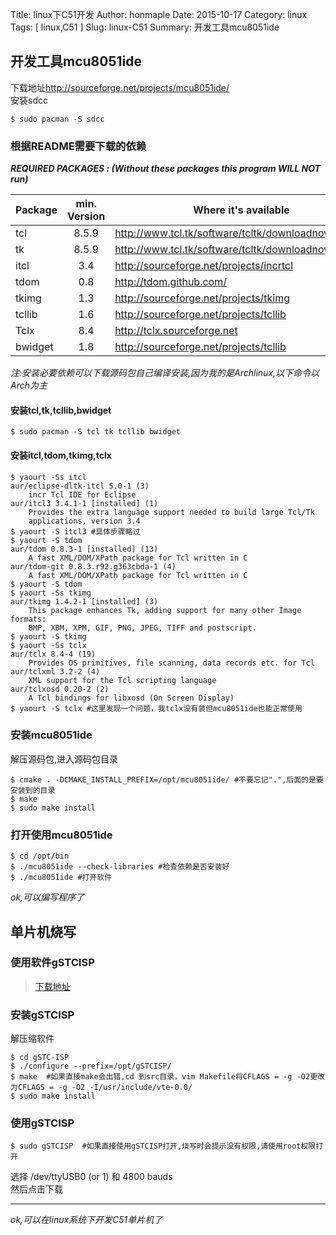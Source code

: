 Title: linux下C51开发 
Author: honmaple 
Date: 2015-10-17
Category: linux
Tags: [ linux,C51 ]
Slug: linux-C51
Summary:  开发工具mcu8051ide
 
## 开发工具mcu8051ide
下载地址<http://sourceforge.net/projects/mcu8051ide/>  
安装sdcc  
    
    $ sudo pacman -S sdcc

### 根据README需要下载的依赖

***REQUIRED PACKAGES : 
(Without these packages this program WILL NOT run)***

|Package  | min. Version |         Where it's available                      |
|---------|:------------:|---------------------------------------------------|
|tcl	  |	8.5.9	     |http://www.tcl.tk/software/tcltk/downloadnow84.html|
|tk	      |	8.5.9	     |http://www.tcl.tk/software/tcltk/downloadnow84.html|
|itcl	  |	3.4 	     |http://sourceforge.net/projects/incrtcl            |
|tdom	  |	0.8 	     |http://tdom.github.com/                            |
|tkimg	  |	1.3 	     |http://sourceforge.net/projects/tkimg              |
|tcllib	  |	1.6 	     |http://sourceforge.net/projects/tcllib             |
|Tclx	  |	8.4 	     |http://tclx.sourceforge.net                        |
|bwidget  |	1.8 	     |http://sourceforge.net/projects/tcllib             |

*注:安装必要依赖可以下载源码包自己编译安装,因为我的是Archlinux,以下命令以Arch为主*

#### 安装tcl,tk,tcllib,bwidget
    $ sudo pacman -S tcl tk tcllib bwidget
#### 安装itcl,tdom,tkimg,tclx
    $ yaourt -Ss itcl
    aur/eclipse-dltk-itcl 5.0-1 (3)
        incr Tcl IDE for Eclipse
    aur/itcl3 3.4.1-1 [installed] (1)
        Provides the extra language support needed to build large Tcl/Tk 
        applications, version 3.4
    $ yaourt -S itcl3 #具体步骤略过
    $ yaourt -S tdom
    aur/tdom 0.8.3-1 [installed] (13)
        A fast XML/DOM/XPath package for Tcl written in C
    aur/tdom-git 0.8.3.r92.g363cbda-1 (4)
        A fast XML/DOM/XPath package for Tcl written in C
    $ yaourt -S tdom
    $ yaourt -Ss tkimg
    aur/tkimg 1.4.2-1 [installed] (3)
        This package enhances Tk, adding support for many other Image formats: 
        BMP, XBM, XPM, GIF, PNG, JPEG, TIFF and postscript.
    $ yaourt -S tkimg
    $ yaourt -Ss tclx
    aur/tclx 8.4-4 (19)
        Provides OS primitives, file scanning, data records etc. for Tcl
    aur/tclxml 3.2-2 (4)
        XML support for the Tcl scripting language
    aur/tclxosd 0.20-2 (2)
        A Tcl bindings for libxosd (On Screen Display)
    $ yaourt -S tclx #这里发现一个问题，我tclx没有装但mcu8051ide也能正常使用
### 安装mcu8051ide
解压源码包,进入源码包目录
    
    $ cmake . -DCMAKE_INSTALL_PREFIX=/opt/mcu8051ide/ #不要忘记".",后面的是要安装到的目录
    $ make
    $ sudo make install 

### 打开使用mcu8051ide
    $ cd /opt/bin
    $ ./mcu8051ide --check-libraries #检查依赖是否安装好
    $ ./mcu8051ide #打开软件
*ok,可以编写程序了*
## 单片机烧写
### 使用软件gSTCISP
>[下载地址](https://osdn.jp/projects/sfnet_gstcisp/releases/?fulllist=1)

### 安装gSTCISP
解压缩软件

    $ cd gSTC-ISP
    $ ./configure --prefix=/opt/gSTCISP/
    $ make  #如果直接make会出错,cd 到src目录，vim Makefile将CFLAGS = -g -O2更改为CFLAGS = -g -O2 -I/usr/include/vte-0.0/
    $ sudo make install
### 使用gSTCISP
    $ sudo gSTCISP  #如果直接使用gSTCISP打开,烧写时会提示没有权限,请使用root权限打开
选择 /dev/ttyUSB0 (or 1) 和 4800 bauds  
然后点击下载

---------------------
*ok,可以在linux系统下开发C51单片机了*

